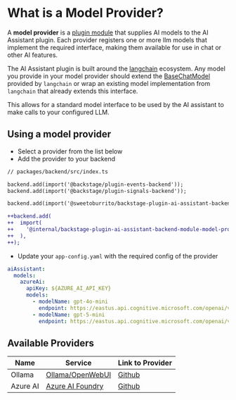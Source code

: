 # What is a Model Provider?

A **model provider** is a [plugin module](https://backstage.io/docs/backend-system/architecture/modules/) that supplies AI models to the AI Assistant plugin. Each provider registers one or more llm models that implement the required interface, making them available for use in chat or other AI features.

The AI Assistant plugin is built around the [langchain](https://js.langchain.com/docs/introduction/) ecosystem. Any model you provide in your model provider should extend the [BaseChatModel](https://js.langchain.com/docs/concepts/chat_models/#interface) provided by `langchain` or wrap an existing model implementation from `langchain` that already extends this interface.

This allows for a standard model interface to be used by the AI assistant to make calls to your configured LLM.

## Using a model provider

- Select a provider from the list below
- Add the provider to your backend

```diff
// packages/backend/src/index.ts

backend.add(import('@backstage/plugin-events-backend'));
backend.add(import('@backstage/plugin-signals-backend'));

backend.add(import('@sweetoburrito/backstage-plugin-ai-assistant-backend'));

++backend.add(
++  import(
++    '@internal/backstage-plugin-ai-assistant-backend-module-model-provider-azure'
++  ),
++);

```

- Update your `app-config.yaml` with the required config of the provider

```yaml
aiAssistant:
  models:
    azureAi:
      apiKey: ${AZURE_AI_API_KEY}
      models:
        - modelName: gpt-4o-mini
          endpoint: https://eastus.api.cognitive.microsoft.com/openai/v1/
        - modelName: gpt-5-mini
          endpoint: https://eastus.api.cognitive.microsoft.com/openai/v1/
```

## Available Providers

|Name|Service|Link to Provider|
|-|-|-|
|Ollama|[Ollama/OpenWebUI](https://docs.openwebui.com/getting-started/quick-start/starting-with-ollama/)|[Github](https://github.com/SweetOBurritO/backstage-plugin-ai-assistant/tree/main/plugins/ai-assistant-backend-module-model-provider-ollama)|
|Azure AI|[Azure AI Foundry](https://ai.azure.com/)|[Github](https://github.com/SweetOBurritO/backstage-plugin-ai-assistant/tree/main/plugins/ai-assistant-backend-module-model-provider-azure-ai)|
